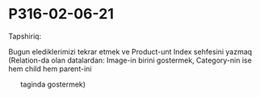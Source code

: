 # P316-02-06-21

Tapshiriq:

Bugun elediklerimizi tekrar etmek ve Product-unt Index sehfesini yazmaq (Relation-da olan datalardan: Image-in birini gostermek, Category-nin ise hem child hem parent-ini <ul> taginda gostermek)
